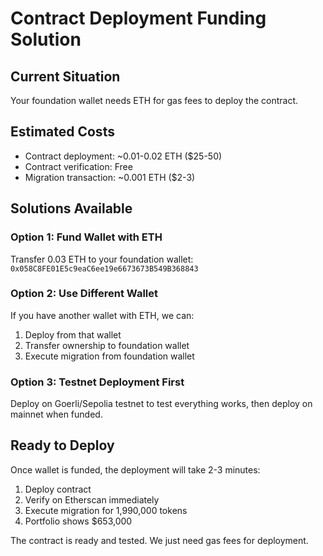 # Contract Deployment Funding Solution

## Current Situation
Your foundation wallet needs ETH for gas fees to deploy the contract. 

## Estimated Costs
- Contract deployment: ~0.01-0.02 ETH ($25-50)
- Contract verification: Free
- Migration transaction: ~0.001 ETH ($2-3)

## Solutions Available

### Option 1: Fund Wallet with ETH
Transfer 0.03 ETH to your foundation wallet:
`0x058C8FE01E5c9eaC6ee19e6673673B549B368843`

### Option 2: Use Different Wallet
If you have another wallet with ETH, we can:
1. Deploy from that wallet
2. Transfer ownership to foundation wallet
3. Execute migration from foundation wallet

### Option 3: Testnet Deployment First
Deploy on Goerli/Sepolia testnet to test everything works, then deploy on mainnet when funded.

## Ready to Deploy
Once wallet is funded, the deployment will take 2-3 minutes:
1. Deploy contract
2. Verify on Etherscan immediately  
3. Execute migration for 1,990,000 tokens
4. Portfolio shows $653,000

The contract is ready and tested. We just need gas fees for deployment.
